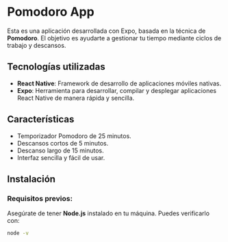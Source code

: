 # Pomodoro App

Esta es una aplicación desarrollada con Expo, basada en la técnica de **Pomodoro**. El objetivo es ayudarte a gestionar tu tiempo mediante ciclos de trabajo y descansos.

## Tecnologías utilizadas

- **React Native**: Framework de desarrollo de aplicaciones móviles nativas.
- **Expo**: Herramienta para desarrollar, compilar y desplegar aplicaciones React Native de manera rápida y sencilla.

## Características

- Temporizador Pomodoro de 25 minutos.
- Descansos cortos de 5 minutos.
- Descanso largo de 15 minutos.
- Interfaz sencilla y fácil de usar.

## Instalación

### Requisitos previos:

Asegúrate de tener **Node.js** instalado en tu máquina. Puedes verificarlo con:

```bash
node -v
